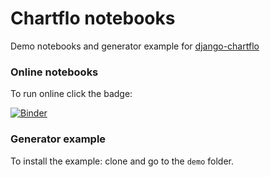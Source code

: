 # Chartflo notebooks

Demo notebooks and generator example for [django-chartflo](https://github.com/synw/django-chartflo)

### Online notebooks

To run online click the badge:

[![Binder](https://mybinder.org/badge.svg)](https://mybinder.org/v2/gh/synw/django-chartflo-notebooks/master)

### Generator example

To install the example: clone and go to the `demo` folder.
